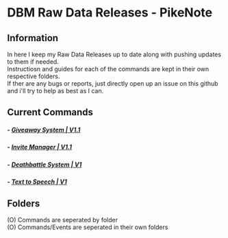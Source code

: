 # DBM Raw Data Releases - PikeNote

## Information
In here I keep my Raw Data Releases up to date along with pushing updates to them if needed.  
Instructiosn and guides for each of the commands are kept in their own respective folders.  
If ther are any bugs or reports, just directly open up an issue on this github and i'll try to help as best as I can.  

## Current Commands

#####  - [Giveaway System | V1.1](https://github.com/ItzPike/DBM-Rawdata-Releases/tree/master/Giveaway%20System)
#####  - [Invite Manager | V1.1](https://github.com/ItzPike/DBM-Rawdata-Releases/tree/master/Invite%20Manager)
#####  - [Deathbattle System | V1](https://github.com/ItzPike/DBM-Rawdata-Releases/tree/master/Deathbattle%20System)
#####  - [Text to Speech | V1](https://github.com/ItzPike/DBM-Rawdata-Releases/tree/master/Text%20to%20Speech)

## Folders
(O) Commands are seperated by folder  
(O) Commands/Events are seperated in their own folders  


